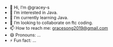 - 👋 Hi, I’m @gracey-s
- 👀 I’m interested in Java.
- 🌱 I’m currently learning Java.
- 💞️ I’m looking to collaborate on ftc coding.
- 📫 How to reach me: gracesong2019@gmail.com
- 😄 Pronouns: ...
- ⚡ Fun fact: ...

<!---
gracey-s/gracey-s is a ✨ special ✨ repository because its `README.md` (this file) appears on your GitHub profile.
You can click the Preview link to take a look at your changes.
--->
